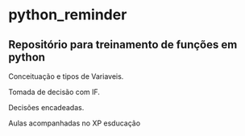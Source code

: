 # python_reminder

## Repositório para treinamento de funções em python


Conceituação e tipos de Variaveis.

Tomada de decisão com IF.

Decisões encadeadas.


Aulas acompanhadas no XP esducação